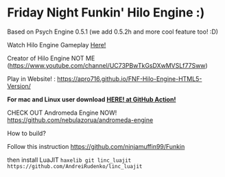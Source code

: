 # Friday Night Funkin' Hilo Engine :)
Based on Psych Engine 0.5.1 (we add 0.5.2h and more cool feature too! :D)

Watch Hilo Engine Gameplay [Here!](https://youtu.be/PcgidMjtGtg)

Creator of Hilo Engine NOT ME (https://www.youtube.com/channel/UC73PBwTkGsDXwMVSLf77Sww)

Play in Website! : https://apro716.github.io/FNF-Hilo-Engine-HTML5-Version/

**For mac and Linux user download [HERE! at GitHub Action!](https://github.com/APRO716/FNF-vs-Hiro-mod-demo-Hilo-Engine/actions/workflows/main.yml)**

CHECK OUT Andromeda Engine NOW! https://github.com/nebulazorua/andromeda-engine

How to build?

Follow this instruction https://github.com/ninjamuffin99/Funkin

then install LuaJIT 
`haxelib git linc_luajit https://github.com/AndreiRudenko/linc_luajit`
